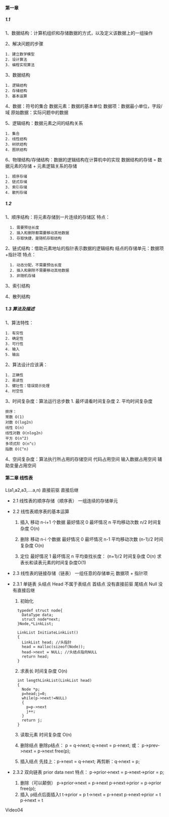 #### 第一章
##### 1.1
  1、数据结构：计算机组织和存储数据的方式，以及定义该数据上的一组操作
 
  2、解决问题的步骤
   
    1. 建立数学模型
    2. 设计算法
    3. 编程实现算法

  3、数据结构

    1. 逻辑结构
    2. 存储结构
    3. 基本运算

  4、数据：符号的集合
    数据元素：数据的基本单位
    数据项：数据最小单位，字段/域
    原始数据：实际问题中的数据
  
  5、逻辑结构：数据元素之间的结构关系
    
    1. 集合
    2. 线性结构
    3. 树状结构
    4. 图状结构

  6、物理结构/存储结构：数据的逻辑结构在计算机中的实现
    数据结构的存储 = 数据元素的存储 + 元素逻辑关系的存储

    1. 顺序存储
    2. 链式存储
    3. 索引存储
    4. 散列存储
  
##### 1.2
  1、顺序结构：将元素存储到一片连续的存储区
    特点：

      1. 需要预估长度
      2. 插入和删除都需要移动其他数据
      3. 存取快捷，是随机存取结构

  2、链式结构：借助元素地址的指针表示数据的逻辑结构
    结点的存储单元：数据项+指针项
    特点：

      1. 动态分配，不需要预估长度
      2. 插入和删除不需要移动其他数据
      3. 非随机存储

  3、索引结构

  4、散列结构

##### 1.3 算法及描述

  1、算法特性：
    
    1. 有穷性 
    2. 确定性
    3. 可行性
    4. 输入
    5. 输出
  
  2、算法设计应该满：

    1. 正确性
    2. 易读性
    3. 健壮性：错误提示处理
    4. 时空性

  3、时间复杂度：算法运行总步数
    1. 最坏请看时间复杂度
    2. 平均时间复杂度

    排序：
    常数 O(1)
    对数 O(log2n)
    线性 O(n)
    线性对数 O(nlog2n)
    平方 O(n^2)
    多项式阶 O(n^c)
    指数 O(C^n)
    
  4、空间复杂度：算法执行所占用的存储空间
    代码占用空间
    输入数据占用空间
    辅助变量占用空间
  

#### 第二章 线性表
  L(a1,a2,a3,....a,n)
  直接前驱
  直接后继

  * 2.1 线性表的顺序存储（顺序表）
    一组连续的存储单元
  * 2.2 线性表顺序表的基本运算
    1. 插入
      移动 n-i+1 个数据
      最好情况 0
      最坏情况 n
      平均移动次数 n/2
      时间复杂度 O(n)

    2. 删除
      移动 n-i 个数据
      最好情况 0
      最坏情况 n-1
      平均移动次数 (n-1)/2
      时间复杂度 O(n)

    3. 定位
      最好情况 1
      最坏情况 n
      平均查找长度： (n+1)/2 
      时间复杂度 O(n)
      求表长和读表元素的时间复杂度O(1)

  * 2.3 线性表的链接存储（链表）
    一组任意的存储单元
    数据项 + 指针项
    
  * 2.3.1 单链表
    头结点 Head  不属于表结点
    首结点       没有直接前驱
    尾结点 Null  没有直接后继

    1. 初始化

      ```
        typedef struct node{
          DataType data;
          struct node*next;
        }Node,*LinkList;
      
        LinkList InitiateLinkList()
        {
          LinkList head; //头指针
          head = malloc(sizeof(Node)); 
          head->next = NULL; //头结点指向NULL
          return head;
        }

      ```
    2. 求表长
      时间复杂度 O(n)
      ```
        int lengthLinkList(LinkList head)
        {
          Node *p;
          p=head;j=0;
          while(p->next!=NULL)
          {
            p=p->next
            j++;
          }
          return j;
        }

      ```
    
    3. 读取元素
      时间复杂度 O(n)

    4. 删除结点
      删除p结点：
      p = q->next;
      q->next = p->next;
      或：
      p->prev->next = p->next
      free(p);
    5. 插入结点
      先挂上：p->next = q->next;
      再剪断：q->next = p;

  * 2.3.2 双向链表
    prior data next
    特点：
      p->prior->next = p->next->prior = p;
    1. 删除（可以颠倒）
      p->prior->next = p->next
      p->next->prior = p->prior
      free(p);
    2. 插入
      p结点后面插入t
        t->prior = p
        t->next = p->next
        p->next->prior = t
        p->next = t
      

Video04





  